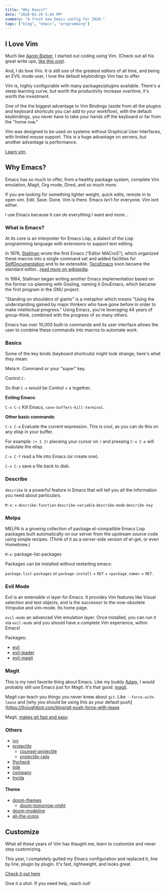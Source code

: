 ```yaml
---
title: "Why Emacs?"
date: "2020-03-29 5:44 PM"
summary: "A fresh new Emacs config for 2020."
tags: ["blog", "emacs", "programming"]
---
```


## I Love Vim

Much like [Aaron Bieber](https://blog.aaronbieber.com/2015/06/03/evil-mode.html), I started out coding using Vim. (Check out all his great write ups, [like this one](https://blog.aaronbieber.com/2015/05/24/from-vim-to-emacs-in-fourteen-days.html)).

And, I do love Vim. It is still one of the greatest editors of all time, and being an EVIL mode user, I love the default keybindings Vim has to offer.

Vim is, highly configurable with many packages/plugins available. There's a steep learning curve, but worth the productivity increase overtime, it's worth the investment. 

One of the the biggest advantage to Vim Bindings  (aside from all the plugins and keyboard shortcuts you can add to your workflow), with the default keybindings, you never have to take your hands off the keyboard or far from the "home row."

Vim was designed to be used on systems without Graphical User Interfaces, with limited mouse support. This is a huge advantage on servers, but another advantage is performance.

[Learn vim](https://www.vimfromscratch.com/articles/why-learn-vim-in-2019/).

## Why Emacs?

Emacs has so much to offer, from a healthy package system, complete Vim emulation, Magit, Org mode, Dired, and so much more. 

If you are looking for something lighter weight, quick edits, remote in to open vim. Edit. Save. Done. Vim is there. Emacs isn’t for everyone. Vim isnt either. 

I use Emacs because it can do everything I want and more... 

### What is Emacs?

At its core is an interpreter for Emacs Lisp, a dialect of the Lisp programming language with extensions to support text editing.

In 1976, [Stallman](https://www.emacswiki.org/emacs/RichardStallman) wrote the first Emacs (“Editor MACroS”), which organized these macros into a single command set and added facilities for [SelfDocumentation](https://www.emacswiki.org/emacs/SelfDocumentation) and to be extensible. [TecoEmacs](https://www.emacswiki.org/emacs/TecoEmacs) soon became the standard editor...[read more on wikipedia](https://en.wikipedia.org/wiki/Emacs).

In 1984, Stallman began writing another Emacs implementation based on the former co-planning with Gosling, naming it GnuEmacs, which became the first program in the GNU project.

"Standing on shoulders of giants" is a metaphor which means "Using the understanding gained by major thinkers who have gone before in order to make intellectual progress." Using Emacs, you're leveraging 44 years of group-think, combined with the progress of so many others.

Emacs has over 10,000 built-in commands and its user interface allows the user to combine these commands into macros to automate work.

### Basics

Some of the key binds (keyboard shortcuts) might look strange, here's what they mean:

Meta `M-` Command or your "super" key. 

Control `C-`  

So that `C-x` would be Control + x together. 

**Exiting Emacs**:

`C-x C-c` Kill Emacs, `save-buffers-kill-terminal`.

**Other basic commands**:

`C-x C-e` Evaluate the current expression. This is cool, as you can do this on any elisp in your buffer.

For example: `(+ 2 2)` placeing your cursor on `)` and pressing `C-x C-e` will evalulate the elisp.

`C-x C-f` read a file into Emacs (or create one).

`C-x C-s` save a file back to disk.

### Describe

`describe` is a powerful feature in Emacs that will tell you all the information you need about particulars.

`M-x`: +
`describe-function`
`describe-variable`
`describe-mode`
`describe-key`

### Melpa

MELPA is a growing collection of package.el-compatible Emacs Lisp packages built automatically on our server from the upstream source code using simple recipes. (Think of it as a server-side version of el-get, or even Homebrew.)

`M-x`: package-list-packages

Packages can be installed without restarting emacs: 

`package-list-packages` or `package-install` + `RET` + `<package_name>` + `RET`.

### Evil Mode

Evil is an extensible vi layer for Emacs. It provides Vim features like Visual selection and text objects, and is the successor to the now-obsolete Vimpulse and vim-mode. Its home page.

`evil-mode` an advanced Vim emulation layer. Once installed, you can run it via `evil-mode` and you should have a complete Vim experience, within Emacs!

Packages:

 - [evil](https://github.com/emacs-evil/evil)
 - [evil-leader](https://github.com/cofi/evil-leader)
 - [evil-magit](https://github.com/emacs-evil/evil-magit)

### Magit

This is my next favorite thing about Emacs. Like my buddy [Adam](https://adamsimpson.net/), I would probably still use Emacs just for Magit. It's that good. [magit](https://github.com/magit/magit).

Magit can teach you things you never knew about `git`. Like `--force-with-lease` and [why you should be using this as your default push](https://thoughtbot.com/blog/git-push-force-with-lease

Magit, [makes git fast and easy](http://emacsrocks.com/e17.html).

### Others
 
 - [ivy](https://github.com/abo-abo/swiper)
 - [projectile](https://github.com/bbatsov/projectile)
   - [counsel-projectile](https://github.com/ericdanan/counsel-projectile)
   - [projectile-rails](https://github.com/asok/projectile-rails)
 - [flycheck](https://github.com/flycheck/flycheck)
 - [tide](https://github.com/ananthakumaran/tide)
 - [company](https://github.com/company-mode/company-mode)
 - [hyrda](https://github.com/abo-abo/hydra)

#### Theme

 - [doom-themes](https://github.com/hlissner/emacs-doom-themes)
   - [doom-tomorrow-night](https://github.com/hlissner/emacs-doom-themes/blob/master/themes/doom-tomorrow-night-theme.el)
 - [doom-modeline](https://github.com/seagle0128/doom-modeline)
 - [all-the-icons](https://github.com/domtronn/all-the-icons.el)

## Customize

What all these years of Vim has thaught me, learn to customize and never stop customizing. 

This year, I completely gutted my Emacs configuration and replaced it, line by line, plugin by plugin. It's fast, lightweight, and looks great.

[Check it out here](https://github.com/patricksimpson/dotfiles/tree/master/emacs)

Give it a shot. If you need help, reach out!
